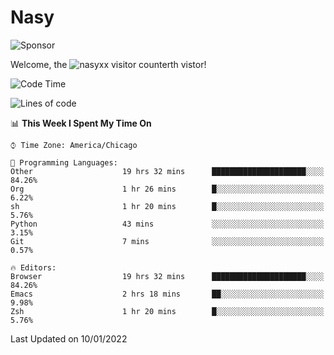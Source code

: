 # Nasy

<!--
<p align="center">
<img height="200" src="https://github-readme-stats.vercel.app/api?username=nasyxx&count_private=true&show_icons=true&theme=dracula&include_all_commits=true"/>
<img height="200" src="https://github-readme-stats.vercel.app/api/top-langs/?username=nasyxx&theme=dracula&hide=html,jupyter+notebook&count_private=true&show_icons=true"/>
</p>

  
----------------
-->

![Sponsor](https://img.shields.io/static/v1.svg?label=Sponsor&message=%E2%9D%A4&logo=GitHub&style=flat&color=pink)
 
Welcome, the ![nasyxx visitor counter](https://count.getloli.com/get/@nasyxx?theme=rule34)th vistor!
 
<!--START_SECTION:waka-->
![Code Time](http://img.shields.io/badge/Code%20Time-1%2C703%20hrs%2044%20mins-blue)

![Lines of code](https://img.shields.io/badge/From%20Hello%20World%20I%27ve%20Written-5%20Million%20lines%20of%20code-blue)

📊 **This Week I Spent My Time On** 

```text
⌚︎ Time Zone: America/Chicago

💬 Programming Languages: 
Other                    19 hrs 32 mins      █████████████████████░░░░   84.26% 
Org                      1 hr 26 mins        █░░░░░░░░░░░░░░░░░░░░░░░░   6.22% 
sh                       1 hr 20 mins        █░░░░░░░░░░░░░░░░░░░░░░░░   5.76% 
Python                   43 mins             ░░░░░░░░░░░░░░░░░░░░░░░░░   3.15% 
Git                      7 mins              ░░░░░░░░░░░░░░░░░░░░░░░░░   0.57%

🔥 Editors: 
Browser                  19 hrs 32 mins      █████████████████████░░░░   84.26% 
Emacs                    2 hrs 18 mins       ██░░░░░░░░░░░░░░░░░░░░░░░   9.98% 
Zsh                      1 hr 20 mins        █░░░░░░░░░░░░░░░░░░░░░░░░   5.76%

```


 Last Updated on 10/01/2022
<!--END_SECTION:waka-->

<!-- ![visitors](https://visitor-badge.laobi.icu/badge?page_id=nasyxx.nasyxx) -->
